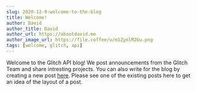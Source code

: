 ```yaml
---
slug: 2020-12-9-welcome-to-the-blog
title: Welcome!
author: David
author_title: David
author_url: https://aboutdavid.me
author_image_url: https://file.coffee/u/m1ZynlM2Gu.png
tags: [welcome, glitch, api]
---
```


Welcome to the Glitch API blog! We post announcements from the Glitch Team and share intresting projects. You can also write for the blog by creating a new post [here](https://github.com/aboutDavid/glitchapidocs/tree/master/blog). Please see one of the existing posts here to get an idea of the layout of a post.
